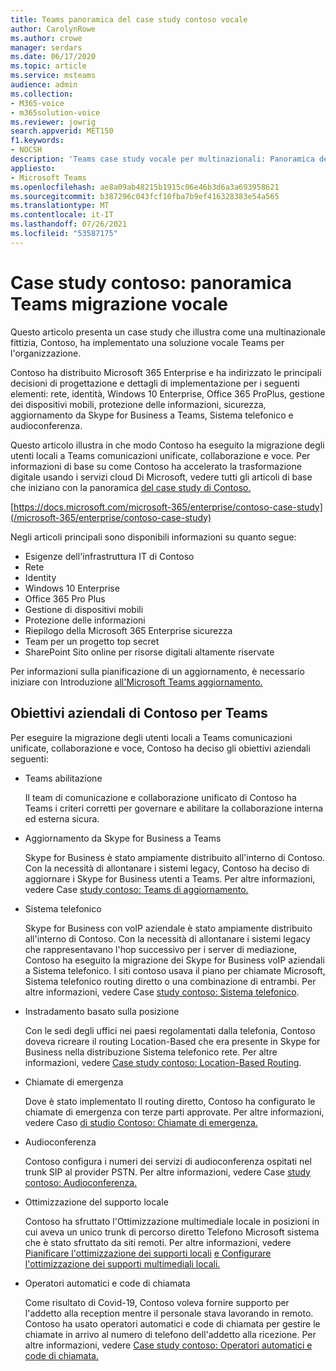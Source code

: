 ```yaml
---
title: Teams panoramica del case study contoso vocale
author: CarolynRowe
ms.author: crowe
manager: serdars
ms.date: 06/17/2020
ms.topic: article
ms.service: msteams
audience: admin
ms.collection:
- M365-voice
- m365solution-voice
ms.reviewer: jowrig
search.appverid: MET150
f1.keywords:
- NOCSH
description: 'Teams case study vocale per multinazionali: Panoramica della migrazione vocale'
appliesto:
- Microsoft Teams
ms.openlocfilehash: ae8a09ab48215b1915c06e46b3d6a3a693958621
ms.sourcegitcommit: b387296c043fcf10fba7b9ef416328383e54a565
ms.translationtype: MT
ms.contentlocale: it-IT
ms.lasthandoff: 07/26/2021
ms.locfileid: "53587175"
---
```

# <a name="contoso-case-study-teams-voice-migration-overview"></a>Case study contoso: panoramica Teams migrazione vocale

Questo articolo presenta un case study che illustra come una multinazionale fittizia, Contoso, ha implementato una soluzione vocale Teams per l'organizzazione.

Contoso ha distribuito Microsoft 365 Enterprise e ha indirizzato le principali decisioni di progettazione e dettagli di implementazione per i seguenti elementi: rete, identità, Windows 10 Enterprise, Office 365 ProPlus, gestione dei dispositivi mobili, protezione delle informazioni, sicurezza, aggiornamento da Skype for Business a Teams, Sistema telefonico e audioconferenza.  

Questo articolo illustra in che modo Contoso ha eseguito la migrazione degli utenti locali a Teams comunicazioni unificate, collaborazione e voce. Per informazioni di base su come Contoso ha accelerato la trasformazione digitale usando i servizi cloud Di Microsoft, vedere tutti gli articoli di base che iniziano con la panoramica [del case study di Contoso.](/microsoft-365/enterprise/contoso-case-study)

[https://docs.microsoft.com/microsoft-365/enterprise/contoso-case-study](/microsoft-365/enterprise/contoso-case-study) 

Negli articoli principali sono disponibili informazioni su quanto segue:  

- Esigenze dell'infrastruttura IT di Contoso
- Rete
- Identity
- Windows 10 Enterprise
- Office 365 Pro Plus
- Gestione di dispositivi mobili
- Protezione delle informazioni
- Riepilogo della Microsoft 365 Enterprise sicurezza
- Team per un progetto top secret
- SharePoint Sito online per risorse digitali altamente riservate

Per informazioni sulla pianificazione di un aggiornamento, è necessario iniziare con Introduzione [all'Microsoft Teams aggiornamento.](upgrade-start-here.md)

## <a name="contoso-business-goals-for-teams"></a>Obiettivi aziendali di Contoso per Teams

Per eseguire la migrazione degli utenti locali a Teams comunicazioni unificate, collaborazione e voce, Contoso ha deciso gli obiettivi aziendali seguenti:

- Teams abilitazione 

  Il team di comunicazione e collaborazione unificato di Contoso ha Teams i criteri corretti per governare e abilitare la collaborazione interna ed esterna sicura. 

- Aggiornamento da Skype for Business a Teams 

  Skype for Business è stato ampiamente distribuito all'interno di Contoso. Con la necessità di allontanare i sistemi legacy, Contoso ha deciso di aggiornare i Skype for Business utenti a Teams. Per altre informazioni, vedere Case [study contoso: Teams di aggiornamento.](voice-case-study-migration-plan.md)

- Sistema telefonico  

  Skype for Business con voIP aziendale è stato ampiamente distribuito all'interno di Contoso. Con la necessità di allontanare i sistemi legacy che rappresentavano l'hop successivo per i server di mediazione, Contoso ha eseguito la migrazione dei Skype for Business voIP aziendali a Sistema telefonico. I siti contoso usava il piano per chiamate Microsoft, Sistema telefonico routing diretto o una combinazione di entrambi. Per altre informazioni, vedere Case [study contoso: Sistema telefonico](voice-case-study-phone-system.md).

- Instradamento basato sulla posizione 

  Con le sedi degli uffici nei paesi regolamentati dalla telefonia, Contoso doveva ricreare il routing Location-Based che era presente in Skype for Business nella distribuzione Sistema telefonico rete. Per altre informazioni, vedere [Case study contoso: Location-Based Routing](voice-case-study-location-based-routing.md).

- Chiamate di emergenza 

  Dove è stato implementato Il routing diretto, Contoso ha configurato le chiamate di emergenza con terze parti approvate. Per altre informazioni, vedere Caso [di studio Contoso: Chiamate di emergenza.](voice-case-study-emergency-calling.md)

- Audioconferenza 

  Contoso configura i numeri dei servizi di audioconferenza ospitati nel trunk SIP al provider PSTN. Per altre informazioni, vedere Case [study contoso: Audioconferenza.](voice-case-study-audio-conferencing.md) 

- Ottimizzazione del supporto locale 

  Contoso ha sfruttato l'Ottimizzazione multimediale locale in posizioni in cui aveva un unico trunk di percorso diretto Telefono Microsoft sistema che è stato sfruttato da siti remoti. Per altre informazioni, vedere [Pianificare l'ottimizzazione dei supporti locali](direct-routing-media-optimization.md) [e Configurare l'ottimizzazione dei supporti multimediali locali.](direct-routing-media-optimization-configure.md)

- Operatori automatici e code di chiamata

  Come risultato di Covid-19, Contoso voleva fornire supporto per l'addetto alla reception mentre il personale stava lavorando in remoto. Contoso ha usato operatori automatici e code di chiamata per gestire le chiamate in arrivo al numero di telefono dell'addetto alla ricezione. Per altre informazioni, vedere [Case study contoso: Operatori automatici e code di chiamata.](voice-case-study-call-queues.md)
